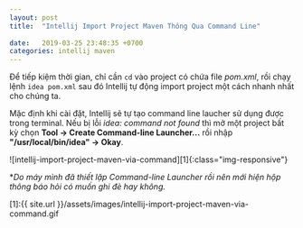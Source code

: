 ```yaml
---
layout: post
title:  "Intellij Import Project Maven Thông Qua Command Line"
 
date:   2019-03-25 23:48:35 +0700
categories: intellij maven
---
```


Để tiếp kiệm thời gian, chỉ cần `cd` vào project có chứa file *pom.xml*, rồi chạy lệnh `idea pom.xml` sau đó Intellij tự động import project một cách nhanh nhất cho chúng ta.

Mặc định khi cài đặt, Intellij sẽ tự tạo command line laucher sử dụng được trong terminal. Nếu bị lỗi *idea: command not found*  thì mở một project bất kỳ chọn **Tool -> Create Command-line Launcher...** rồi nhập **"/usr/local/bin/idea" -> Okay**.

![intellij-import-project-maven-via-command][1]{:class="img-responsive"}

**Do máy mình đã thiết lặp Command-line Launcher rồi nên mới hiện hộp thông báo hỏi có muốn ghi đè hay không.*

[1]:{{ site.url }}/assets/images/intellij-import-project-maven-via-command.gif